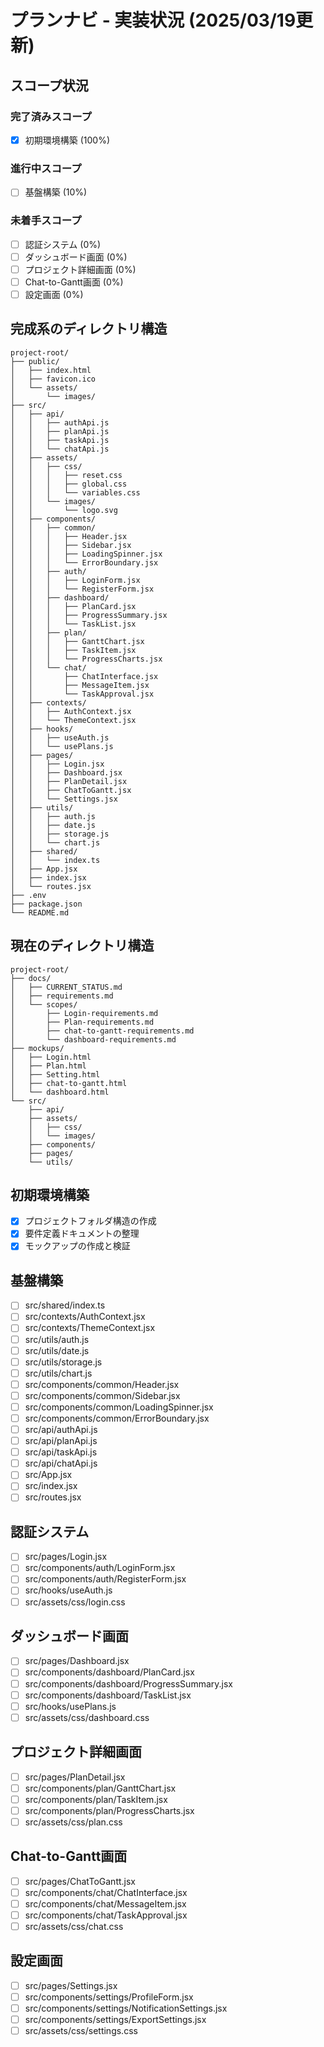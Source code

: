 # プランナビ - 実装状況 (2025/03/19更新)

## スコープ状況

### 完了済みスコープ
- [x] 初期環境構築 (100%)

### 進行中スコープ
- [ ] 基盤構築 (10%)

### 未着手スコープ
- [ ] 認証システム (0%)
- [ ] ダッシュボード画面 (0%)
- [ ] プロジェクト詳細画面 (0%)
- [ ] Chat-to-Gantt画面 (0%)
- [ ] 設定画面 (0%)

## 完成系のディレクトリ構造
```
project-root/
├── public/
│   ├── index.html
│   ├── favicon.ico
│   └── assets/
│       └── images/
├── src/
│   ├── api/
│   │   ├── authApi.js
│   │   ├── planApi.js
│   │   ├── taskApi.js
│   │   └── chatApi.js
│   ├── assets/
│   │   ├── css/
│   │   │   ├── reset.css
│   │   │   ├── global.css
│   │   │   └── variables.css
│   │   └── images/
│   │       └── logo.svg
│   ├── components/
│   │   ├── common/
│   │   │   ├── Header.jsx
│   │   │   ├── Sidebar.jsx
│   │   │   ├── LoadingSpinner.jsx
│   │   │   └── ErrorBoundary.jsx
│   │   ├── auth/
│   │   │   ├── LoginForm.jsx
│   │   │   └── RegisterForm.jsx
│   │   ├── dashboard/
│   │   │   ├── PlanCard.jsx
│   │   │   ├── ProgressSummary.jsx
│   │   │   └── TaskList.jsx
│   │   ├── plan/
│   │   │   ├── GanttChart.jsx
│   │   │   ├── TaskItem.jsx
│   │   │   └── ProgressCharts.jsx
│   │   └── chat/
│   │       ├── ChatInterface.jsx
│   │       ├── MessageItem.jsx
│   │       └── TaskApproval.jsx
│   ├── contexts/
│   │   ├── AuthContext.jsx
│   │   └── ThemeContext.jsx
│   ├── hooks/
│   │   ├── useAuth.js
│   │   └── usePlans.js
│   ├── pages/
│   │   ├── Login.jsx
│   │   ├── Dashboard.jsx
│   │   ├── PlanDetail.jsx
│   │   ├── ChatToGantt.jsx
│   │   └── Settings.jsx
│   ├── utils/
│   │   ├── auth.js
│   │   ├── date.js
│   │   ├── storage.js
│   │   └── chart.js
│   ├── shared/
│   │   └── index.ts
│   ├── App.jsx
│   ├── index.jsx
│   └── routes.jsx
├── .env
├── package.json
└── README.md
```

## 現在のディレクトリ構造
```
project-root/
├── docs/
│   ├── CURRENT_STATUS.md
│   ├── requirements.md
│   └── scopes/
│       ├── Login-requirements.md
│       ├── Plan-requirements.md
│       ├── chat-to-gantt-requirements.md
│       └── dashboard-requirements.md
├── mockups/
│   ├── Login.html
│   ├── Plan.html
│   ├── Setting.html
│   ├── chat-to-gantt.html
│   └── dashboard.html
└── src/
    ├── api/
    ├── assets/
    │   ├── css/
    │   └── images/
    ├── components/
    ├── pages/
    └── utils/
```

## 初期環境構築
- [x] プロジェクトフォルダ構造の作成
- [x] 要件定義ドキュメントの整理
- [x] モックアップの作成と検証

## 基盤構築
- [ ] src/shared/index.ts
- [ ] src/contexts/AuthContext.jsx
- [ ] src/contexts/ThemeContext.jsx
- [ ] src/utils/auth.js
- [ ] src/utils/date.js
- [ ] src/utils/storage.js
- [ ] src/utils/chart.js
- [ ] src/components/common/Header.jsx
- [ ] src/components/common/Sidebar.jsx
- [ ] src/components/common/LoadingSpinner.jsx
- [ ] src/components/common/ErrorBoundary.jsx
- [ ] src/api/authApi.js
- [ ] src/api/planApi.js
- [ ] src/api/taskApi.js
- [ ] src/api/chatApi.js
- [ ] src/App.jsx
- [ ] src/index.jsx
- [ ] src/routes.jsx

## 認証システム
- [ ] src/pages/Login.jsx
- [ ] src/components/auth/LoginForm.jsx
- [ ] src/components/auth/RegisterForm.jsx
- [ ] src/hooks/useAuth.js
- [ ] src/assets/css/login.css

## ダッシュボード画面
- [ ] src/pages/Dashboard.jsx
- [ ] src/components/dashboard/PlanCard.jsx
- [ ] src/components/dashboard/ProgressSummary.jsx
- [ ] src/components/dashboard/TaskList.jsx
- [ ] src/hooks/usePlans.js
- [ ] src/assets/css/dashboard.css

## プロジェクト詳細画面
- [ ] src/pages/PlanDetail.jsx
- [ ] src/components/plan/GanttChart.jsx
- [ ] src/components/plan/TaskItem.jsx
- [ ] src/components/plan/ProgressCharts.jsx
- [ ] src/assets/css/plan.css

## Chat-to-Gantt画面
- [ ] src/pages/ChatToGantt.jsx
- [ ] src/components/chat/ChatInterface.jsx
- [ ] src/components/chat/MessageItem.jsx
- [ ] src/components/chat/TaskApproval.jsx
- [ ] src/assets/css/chat.css

## 設定画面
- [ ] src/pages/Settings.jsx
- [ ] src/components/settings/ProfileForm.jsx
- [ ] src/components/settings/NotificationSettings.jsx
- [ ] src/components/settings/ExportSettings.jsx
- [ ] src/assets/css/settings.css